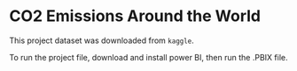 # CO2 Emissions Around the World

This project dataset was downloaded from `kaggle`. 


To run the project file, download and install power BI, then run the .PBIX file. 


